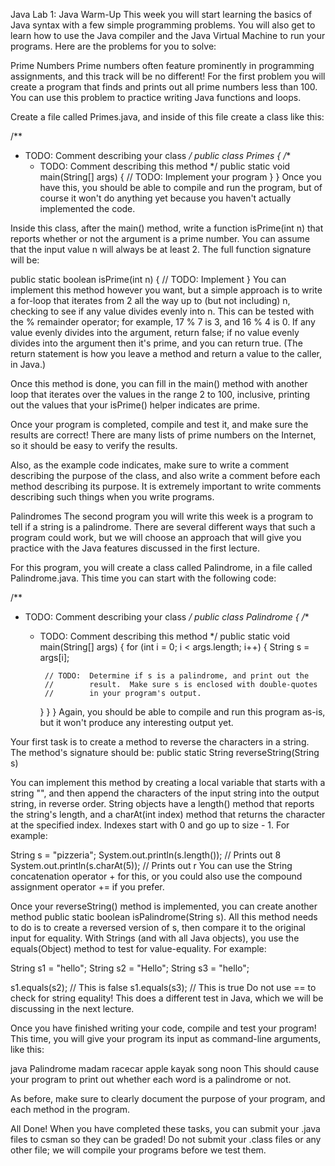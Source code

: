 Java Lab 1: Java Warm-Up
This week you will start learning the basics of Java syntax with a few simple programming problems. You will also get to learn how to use the Java compiler and the Java Virtual Machine to run your programs. Here are the problems for you to solve:

Prime Numbers
Prime numbers often feature prominently in programming assignments, and this track will be no different! For the first problem you will create a program that finds and prints out all prime numbers less than 100. You can use this problem to practice writing Java functions and loops.

Create a file called Primes.java, and inside of this file create a class like this:

/**
 * TODO:  Comment describing your class
 */
public class Primes {
    /**
     * TODO:  Comment describing this method
     */
    public static void main(String[] args) {
        // TODO:  Implement your program
    }
}
Once you have this, you should be able to compile and run the program, but of course it won't do anything yet because you haven't actually implemented the code.

Inside this class, after the main() method, write a function isPrime(int n) that reports whether or not the argument is a prime number. You can assume that the input value n will always be at least 2. The full function signature will be:

public static boolean isPrime(int n) {
    // TODO:  Implement
}
You can implement this method however you want, but a simple approach is to write a for-loop that iterates from 2 all the way up to (but not including) n, checking to see if any value divides evenly into n. This can be tested with the % remainder operator; for example, 17 % 7 is 3, and 16 % 4 is 0. If any value evenly divides into the argument, return false; if no value evenly divides into the argument then it's prime, and you can return true. (The return statement is how you leave a method and return a value to the caller, in Java.)

Once this method is done, you can fill in the main() method with another loop that iterates over the values in the range 2 to 100, inclusive, printing out the values that your isPrime() helper indicates are prime.

Once your program is completed, compile and test it, and make sure the results are correct! There are many lists of prime numbers on the Internet, so it should be easy to verify the results.

Also, as the example code indicates, make sure to write a comment describing the purpose of the class, and also write a comment before each method describing its purpose. It is extremely important to write comments describing such things when you write programs.

Palindromes
The second program you will write this week is a program to tell if a string is a palindrome. There are several different ways that such a program could work, but we will choose an approach that will give you practice with the Java features discussed in the first lecture.

For this program, you will create a class called Palindrome, in a file called Palindrome.java. This time you can start with the following code:

/**
 * TODO:  Comment describing your class
 */
public class Palindrome {
    /**
     * TODO:  Comment describing this method
     */
    public static void main(String[] args) {
        for (int i = 0; i < args.length; i++) {
            String s = args[i];

            // TODO:  Determine if s is a palindrome, and print out the
            //        result.  Make sure s is enclosed with double-quotes
            //        in your program's output.
        }
    }
}
Again, you should be able to compile and run this program as-is, but it won't produce any interesting output yet.

Your first task is to create a method to reverse the characters in a string. The method's signature should be: public static String reverseString(String s)

You can implement this method by creating a local variable that starts with a string "", and then append the characters of the input string into the output string, in reverse order. String objects have a length() method that reports the string's length, and a charAt(int index) method that returns the character at the specified index. Indexes start with 0 and go up to size - 1. For example:

String s = "pizzeria";
System.out.println(s.length());   // Prints out 8
System.out.println(s.charAt(5));  // Prints out r
You can use the String concatenation operator + for this, or you could also use the compound assignment operator += if you prefer.

Once your reverseString() method is implemented, you can create another method public static boolean isPalindrome(String s). All this method needs to do is to create a reversed version of s, then compare it to the original input for equality. With Strings (and with all Java objects), you use the equals(Object) method to test for value-equality. For example:

String s1 = "hello";
String s2 = "Hello";
String s3 = "hello";

s1.equals(s2);  // This is false
s1.equals(s3);  // This is true
Do not use == to check for string equality! This does a different test in Java, which we will be discussing in the next lecture.

Once you have finished writing your code, compile and test your program! This time, you will give your program its input as command-line arguments, like this:

java Palindrome madam racecar apple kayak song noon
This should cause your program to print out whether each word is a palindrome or not.

As before, make sure to clearly document the purpose of your program, and each method in the program.

All Done!
When you have completed these tasks, you can submit your .java files to csman so they can be graded! Do not submit your .class files or any other file; we will compile your programs before we test them.